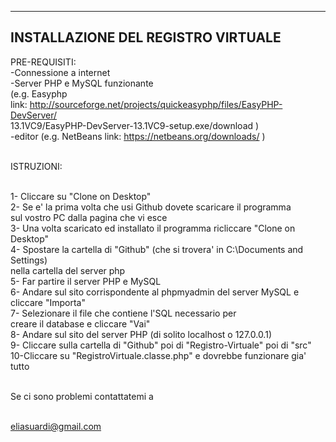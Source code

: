 -------------------------------------------------------------------------------------
INSTALLAZIONE DEL REGISTRO VIRTUALE
-------------------------------------------------------------------------------------

PRE-REQUISITI:
<br/>-Connessione a internet
<br/>-Server PHP e MySQL funzionante 
<br/>(e.g. Easyphp 
<br/> link: http://sourceforge.net/projects/quickeasyphp/files/EasyPHP-DevServer/
<br/> 13.1VC9/EasyPHP-DevServer-13.1VC9-setup.exe/download )
<br/>-editor (e.g. NetBeans link: https://netbeans.org/downloads/ )

<br/>ISTRUZIONI:

<br/>1- Cliccare su "Clone on Desktop"
<br/>2- Se e' la prima volta che usi Github dovete scaricare il programma 
<br/>   sul vostro PC dalla pagina che vi esce
<br/>3- Una volta scaricato ed installato il programma ricliccare "Clone on Desktop"
<br/>4- Spostare la cartella di "Github" (che si trovera' in C:\Documents and Settings\)
<br/>   nella cartella del server php
<br/>5- Far partire il server PHP e MySQL
<br/>6- Andare sul sito corrispondente al phpmyadmin del server MySQL e cliccare "Importa"
<br/>7- Selezionare il file che contiene l'SQL necessario per 
<br/>   creare il database e cliccare "Vai"
<br/>8- Andare sul sito del server PHP (di solito localhost o 127.0.0.1)
<br/>9- Cliccare sulla cartella di "Github" poi di "Registro-Virtuale" poi di "src" 
<br/>10-Cliccare su "RegistroVirtuale.classe.php" e dovrebbe funzionare gia' tutto

<br/>Se ci sono problemi contattatemi a 

<br/>eliasuardi@gmail.com
